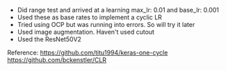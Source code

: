 
- Did range test and arrived at a learning max_lr: 0.01 and base_lr: 0.001
- Used these as base rates to implement a cyclic LR
- Tried using OCP but was running into errors. So will try it later
- Used image augmentation. Haven't used cutout
- Used the ResNet50V2


Reference:
https://github.com/titu1994/keras-one-cycle
https://github.com/bckenstler/CLR
